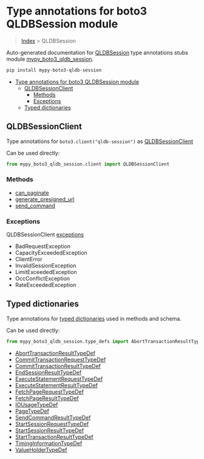 # Type annotations for boto3 QLDBSession module

> [Index](..) > QLDBSession

Auto-generated documentation for
[QLDBSession](https://boto3.amazonaws.com/v1/documentation/api/latest/reference/services/qldb-session.html#QLDBSession)
type annotations stubs module
[mypy_boto3_qldb_session](https://pypi.org/project/mypy-boto3-qldb-session/).

```bash
pip install mypy-boto3-qldb-session
```

- [Type annotations for boto3 QLDBSession module](#type-annotations-for-boto3-qldbsession-module)
  - [QLDBSessionClient](#qldbsessionclient)
    - [Methods](#methods)
    - [Exceptions](#exceptions)
  - [Typed dictionaries](#typed-dictionaries)

## QLDBSessionClient

Type annotations for `boto3.client("qldb-session")` as
[QLDBSessionClient](./client.md)

Can be used directly:

```python
from mypy_boto3_qldb_session.client import QLDBSessionClient
```

### Methods

- [can_paginate](./client.md#can_paginate)
- [generate_presigned_url](./client.md#generate_presigned_url)
- [send_command](./client.md#send_command)

### Exceptions

QLDBSessionClient [exceptions](./client.md#exceptions)

- BadRequestException
- CapacityExceededException
- ClientError
- InvalidSessionException
- LimitExceededException
- OccConflictException
- RateExceededException

## Typed dictionaries

Type annotations for [typed dictionaries](./type_defs.md) used in methods and
schema.

Can be used directly:

```python
from mypy_boto3_qldb_session.type_defs import AbortTransactionResultTypeDef, ...
```

- [AbortTransactionResultTypeDef](./type_defs.md#aborttransactionresulttypedef)
- [CommitTransactionRequestTypeDef](./type_defs.md#committransactionrequesttypedef)
- [CommitTransactionResultTypeDef](./type_defs.md#committransactionresulttypedef)
- [EndSessionResultTypeDef](./type_defs.md#endsessionresulttypedef)
- [ExecuteStatementRequestTypeDef](./type_defs.md#executestatementrequesttypedef)
- [ExecuteStatementResultTypeDef](./type_defs.md#executestatementresulttypedef)
- [FetchPageRequestTypeDef](./type_defs.md#fetchpagerequesttypedef)
- [FetchPageResultTypeDef](./type_defs.md#fetchpageresulttypedef)
- [IOUsageTypeDef](./type_defs.md#iousagetypedef)
- [PageTypeDef](./type_defs.md#pagetypedef)
- [SendCommandResultTypeDef](./type_defs.md#sendcommandresulttypedef)
- [StartSessionRequestTypeDef](./type_defs.md#startsessionrequesttypedef)
- [StartSessionResultTypeDef](./type_defs.md#startsessionresulttypedef)
- [StartTransactionResultTypeDef](./type_defs.md#starttransactionresulttypedef)
- [TimingInformationTypeDef](./type_defs.md#timinginformationtypedef)
- [ValueHolderTypeDef](./type_defs.md#valueholdertypedef)
